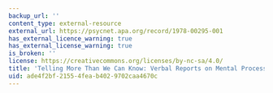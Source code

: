 ```yaml
---
backup_url: ''
content_type: external-resource
external_url: https://psycnet.apa.org/record/1978-00295-001
has_external_licence_warning: true
has_external_license_warning: true
is_broken: ''
license: https://creativecommons.org/licenses/by-nc-sa/4.0/
title: 'Telling More Than We Can Know: Verbal Reports on Mental Processes'
uid: ade4f2bf-2155-4fea-b402-9702caa4670c
---
```

